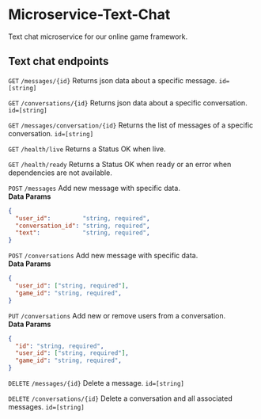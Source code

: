 # Microservice-Text-Chat
Text chat microservice for our online game framework.

## Text chat endpoints

`GET` `/messages/{id}` Returns json data about a specific message. `id=[string]`

`GET` `/conversations/{id}` Returns json data about a specific conversation. `id=[string]`

`GET` `/messages/conversation/{id}` Returns the list of messages of a specific conversation. `id=[string]`

`GET` `/health/live` Returns a Status OK when live.

`GET` `/health/ready` Returns a Status OK when ready or an error when dependencies are not available.

`POST` `/messages` Add new message with specific data. </br>
__Data Params__
```json
{
  "user_id":         "string, required",
  "conversation_id": "string, required",
  "text":            "string, required",
}
```

`POST` `/conversations` Add new message with specific data. </br>
__Data Params__
```json
{
  "user_id": ["string, required"],
  "game_id": "string, required",
}
```

`PUT` `/conversations` Add new or remove users from a conversation. </br>
__Data Params__
```json
{
  "id": "string, required",
  "user_id": ["string, required"],
  "game_id": "string, required",
}
```

`DELETE` `/messages/{id}` Delete a message.  `id=[string]`

`DELETE` `/conversations/{id}` Delete a conversation and all associated messages.  `id=[string]`
